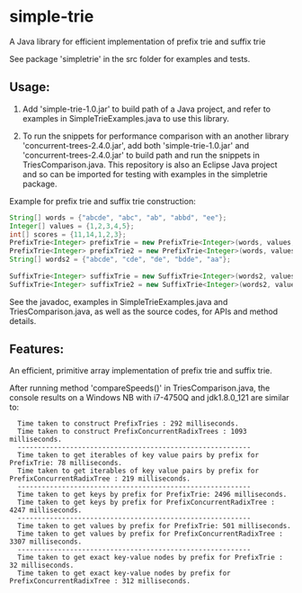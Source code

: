 # simple-trie

A Java library for efficient implementation of prefix trie and suffix trie 

See package 'simpletrie' in the src folder for examples and tests.

## Usage: 

1. Add 'simple-trie-1.0.jar' to build path of a Java project, and refer to examples in SimpleTrieExamples.java to use this library.

2. To run the snippets for performance comparison with an another library 'concurrent-trees-2.4.0.jar', add both 'simple-trie-1.0.jar' and 'concurrent-trees-2.4.0.jar' to build path and run the snippets in TriesComparison.java. This repository is also an Eclipse Java project and so can be imported for testing with examples in the simpletrie package.


Example for prefix trie and suffix trie construction:

```java
String[] words = {"abcde", "abc", "ab", "abbd", "ee"};
Integer[] values = {1,2,3,4,5};
int[] scores = {11,14,1,2,3};
PrefixTrie<Integer> prefixTrie = new PrefixTrie<Integer>(words, values, scores);
PrefixTrie<Integer> prefixTrie2 = new PrefixTrie<Integer>(words, values);
String[] words2 = {"abcde", "cde", "de", "bdde", "aa"};
		
SuffixTrie<Integer> suffixTrie = new SuffixTrie<Integer>(words2, values, scores);
SuffixTrie<Integer> suffixTrie2 = new SuffixTrie<Integer>(words2, values);
``` 

See the javadoc, examples in SimpleTrieExamples.java and TriesComparison.java, as well as the source codes, for APIs and method details.

## Features: 

An efficient, primitive array implementation of prefix trie and suffix trie. 

After running method 'compareSpeeds()' in TriesComparison.java, the console results on a Windows NB with i7-4750Q and jdk1.8.0_121 are similar to: 
 
 	  Time taken to construct PrefixTries : 292 milliseconds.
	  Time taken to construct PrefixConcurrentRadixTrees : 1093 milliseconds.
	  ----------------------------------------------------------
	  Time taken to get iterables of key value pairs by prefix for PrefixTrie: 78 milliseconds.
	  Time taken to get iterables of key value pairs by prefix for PrefixConcurrentRadixTree : 219 milliseconds.
	  ----------------------------------------------------------
	  Time taken to get keys by prefix for PrefixTrie: 2496 milliseconds.
	  Time taken to get keys by prefix for PrefixConcurrentRadixTree : 4247 milliseconds.
	  ----------------------------------------------------------
	  Time taken to get values by prefix for PrefixTrie: 501 milliseconds.
	  Time taken to get values by prefix for PrefixConcurrentRadixTree : 3307 milliseconds.
	  ----------------------------------------------------------
	  Time taken to get exact key-value nodes by prefix for PrefixTrie : 32 milliseconds.
	  Time taken to get exact key-value nodes by prefix for PrefixConcurrentRadixTree : 312 milliseconds.

	  
	  